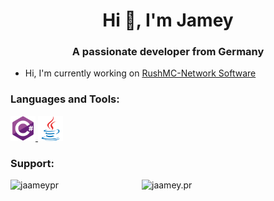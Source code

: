 <h1 align="center">Hi 👋, I'm Jamey</h1>
<h3 align="center">A passionate developer from Germany</h3>

- Hi, I'm currently working on [RushMC-Network Software](https://github.com/RushMC-Network)






<h3 align="left">Languages and Tools:</h3>
<p align="left"> <a href="https://www.w3schools.com/cs/" target="_blank" rel="noreferrer"> <img src="https://raw.githubusercontent.com/devicons/devicon/master/icons/csharp/csharp-original.svg" alt="csharp" width="40" height="40"/> </a> <a href="https://www.java.com" target="_blank" rel="noreferrer"> <img src="https://raw.githubusercontent.com/devicons/devicon/master/icons/java/java-original.svg" alt="java" width="40" height="40"/> </a>  </p>

<h3 align="left">Support:</h3>
<p><a href="https://www.buymeacoffee.com/jaameypr"> <img align="left" src="https://cdn.buymeacoffee.com/buttons/v2/default-yellow.png" height="50" width="210" alt="jaameypr" /></a><a href="https://ko-fi.com/jaameypr"> <img align="left" src="https://cdn.ko-fi.com/cdn/kofi3.png?v=3" height="50" width="210" alt="jaamey.pr" /></a></p><br><br>

